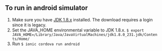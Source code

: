 ## To run in android simulator

1. Make sure you have [JDK 1.8.x](https://www.oracle.com/technetwork/java/javase/downloads/jdk8-downloads-2133151.html) installed. The download requires a login since it is legacy. <!-- http://bugmenot.com/view/oracle.com -->
2. Set the JAVA_HOME environmental variable to JDK 1.8.x. `$ export JAVA_HOME=/Library/Java/JavaVirtualMachines/jdk1.8.0_231.jdk/Contents/Home/`
3. Run `$ ionic cordova run android`